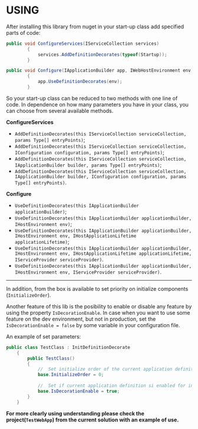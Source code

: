 # USING
After installing this library from nuget in your start-up class add specified parts of code:
```csharp
public void ConfigureServices(IServiceCollection services)
        {
            services.AddDefinitionDecorates(typeof(Startup));
        }
```
```csharp
public void Configure(IApplicationBuilder app, IWebHostEnvironment env)
        {
            app.UseDefinitionDecorates(env);
        }
```

So your start-up class can be reduced to two methods with one line of code.
In dependence on how many parameters you have in your class, you can choose from several available methods.

**ConfigureServices**
* `AddDefinitionDecorates(this IServiceCollection serviceCollection, params Type[] entryPoints)`;
* `AddDefinitionDecorates(this IServiceCollection serviceCollection,             IConfiguration configuration, params Type[] entryPoints)`;
* `AddDefinitionDecorates(this IServiceCollection serviceCollection, IApplicationBuilder builder, params Type[] entryPoints)`;
* `AddDefinitionDecorates(this IServiceCollection serviceCollection, IApplicationBuilder builder, IConfiguration configuration, params Type[] entryPoints)`.

**Configure**
* `UseDefinitionDecorates(this IApplicationBuilder applicationBuilder)`;
* `UseDefinitionDecorates(this IApplicationBuilder applicationBuilder, IHostEnvironment env)`;
* `UseDefinitionDecorates(this IApplicationBuilder applicationBuilder, IHostEnvironment env, IHostApplicationLifetime applicationLifetime)`;
* `UseDefinitionDecorates(this IApplicationBuilder applicationBuilder, IHostEnvironment env, IHostApplicationLifetime applicationLifetime, IServiceProvider serviceProvider)`.
 * `UseDefinitionDecorates(this IApplicationBuilder applicationBuilder, IHostEnvironment env, IServiceProvider serviceProvider)`.

<hr/>

In addition, from the box is available to set priority on initialize components (`InitializeOrder`).

Another feature of this lib is the posibility to enable or disable any feature by using the property `IsDecorationEnable`. In case when you want to use some feature on the dev environment, but not in production, set the `IsDecorationEnable = false` by some variable in your configuration file.

An example of set parameters:
```csharp
public class TestClass : InitDefinitionDecorate
    {
        public TestClass()
        {
            //  Set initialize order of the current application definition
            base.InitializeOrder = 0;
            
            //  Set if current application definition si enabled for intialization 
            base.IsDecorationEnable = true;
        }
    }
```

**For more clearly using understanding please check the project(`TestWebApp`) from the current solution with an example of use.**

